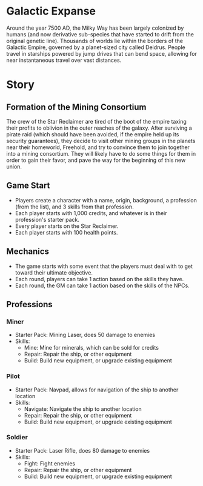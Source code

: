 # Galactic Expanse
Around the year 7500 AD, the Milky Way has been largely colonized by humans (and now derivative sub-species that have started to drift from the original genetic line). Thousands of worlds lie within the borders of the Galactic Empire, governed by a planet-sized city called Deidrus. People travel in starships powered by jump drives that can bend space, allowing for near instantaneous travel over vast distances.

# Story
## Formation of the Mining Consortium
The crew of the Star Reclaimer are tired of the boot of the empire taxing their profits to oblivion in the outer reaches of the galaxy. After surviving a pirate raid (which should have been avoided, if the empire held up its security guarantees), they decide to visit other mining groups in the planets near their homeworld, Freehold, and try to convince them to join together into a mining consortium. They will likely have to do some things for them in order to gain their favor, and pave the way for the beginning of this new union.

## Game Start
- Players create a character with a name, origin, background, a profession (from the list), and 3 skills from that profession.
- Each player starts with 1,000 credits, and whatever is in their profession's starter pack.
- Every player starts on the Star Reclaimer.
- Each player starts with 100 health points.

## Mechanics
- The game starts with some event that the players must deal with to get toward their ultimate objective.
- Each round, players can take 1 action based on the skills they have.
- Each round, the GM can take 1 action based on the skills of the NPCs.

## Professions
### Miner
- Starter Pack: Mining Laser, does 50 damage to enemies
- Skills:
  - Mine: Mine for minerals, which can be sold for credits
  - Repair: Repair the ship, or other equipment
  - Build: Build new equipment, or upgrade existing equipment
### Pilot
- Starter Pack: Navpad, allows for navigation of the ship to another location
- Skills:
  - Navigate: Navigate the ship to another location
  - Repair: Repair the ship, or other equipment
  - Build: Build new equipment, or upgrade existing equipment
### Soldier
- Starter Pack: Laser Rifle, does 80 damage to enemies
- Skills:
  - Fight: Fight enemies
  - Repair: Repair the ship, or other equipment
  - Build: Build new equipment, or upgrade existing equipment
